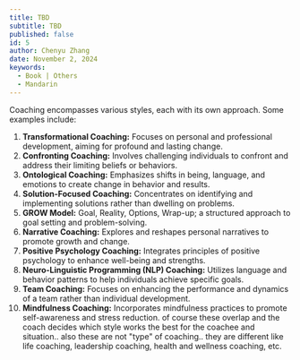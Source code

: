 ```yaml
---
title: TBD
subtitle: TBD
published: false
id: 5
author: Chenyu Zhang
date: November 2, 2024
keywords:
  - Book | Others
  - Mandarin
---
```


Coaching encompasses various styles, each with its own approach. Some examples include:

1. **Transformational Coaching:** Focuses on personal and professional development, aiming for profound and lasting change.
2. **Confronting Coaching:** Involves challenging individuals to confront and address their limiting beliefs or behaviors.
3. **Ontological Coaching:** Emphasizes shifts in being, language, and emotions to create change in behavior and results.
4. **Solution-Focused Coaching:** Concentrates on identifying and implementing solutions rather than dwelling on problems.
5. **GROW Model:** Goal, Reality, Options, Wrap-up; a structured approach to goal setting and problem-solving.
6. **Narrative Coaching:** Explores and reshapes personal narratives to promote growth and change.
7. **Positive Psychology Coaching:** Integrates principles of positive psychology to enhance well-being and strengths.
8. **Neuro-Linguistic Programming (NLP) Coaching:** Utilizes language and behavior patterns to help individuals achieve specific goals.
9. **Team Coaching:** Focuses on enhancing the performance and dynamics of a team rather than individual development.
10. **Mindfulness Coaching:** Incorporates mindfulness practices to promote self-awareness and stress reduction.
    of course these overlap and the coach decides which style works the best for the coachee and situation.. also these are not "type" of coaching.. they are different like life coaching, leadership coaching, health and wellness coaching, etc.
